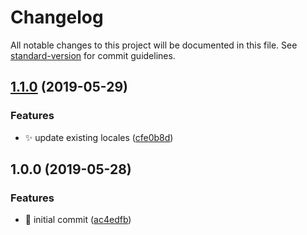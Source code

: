 # Changelog

All notable changes to this project will be documented in this file. See [standard-version](https://github.com/conventional-changelog/standard-version) for commit guidelines.

## [1.1.0](https://github.com/thierrymichel/data-locales/compare/v1.0.0...v1.1.0) (2019-05-29)


### Features

* :sparkles: update existing locales ([cfe0b8d](https://github.com/thierrymichel/data-locales/commit/cfe0b8d))



## 1.0.0 (2019-05-28)

### Features

* :tada: initial commit ([ac4edfb](https://github.com/thierrymichel/data-locales/commit/ac4edfb))

